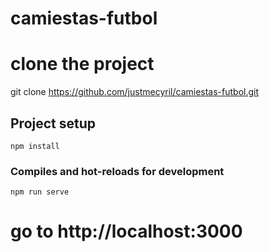 # camiestas-futbol

# clone the project

git clone https://github.com/justmecyril/camiestas-futbol.git

## Project setup
```
npm install
```

### Compiles and hot-reloads for development
```
npm run serve
```
# go to http://localhost:3000




